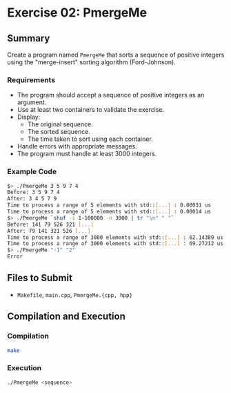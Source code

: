 # Exercise 02: PmergeMe

## Summary
Create a program named `PmergeMe` that sorts a sequence of positive integers using the "merge-insert" sorting algorithm (Ford-Johnson).

### Requirements
- The program should accept a sequence of positive integers as an argument.
- Use at least two containers to validate the exercise.
- Display:
  - The original sequence.
  - The sorted sequence.
  - The time taken to sort using each container.
- Handle errors with appropriate messages.
- The program must handle at least 3000 integers.

### Example Code
```bash
$> ./PmergeMe 3 5 9 7 4
Before: 3 5 9 7 4
After: 3 4 5 7 9
Time to process a range of 5 elements with std::[...] : 0.00031 us
Time to process a range of 5 elements with std::[...] : 0.00014 us
$> ./PmergeMe `shuf -i 1-100000 -n 3000 | tr "\n" " "`
Before: 141 79 526 321 [...]
After: 79 141 321 526 [...]
Time to process a range of 3000 elements with std::[...] : 62.14389 us
Time to process a range of 3000 elements with std::[...] : 69.27212 us
$> ./PmergeMe "-1" "2"
Error
```

## Files to Submit
- `Makefile`, `main.cpp`, `PmergeMe.{cpp, hpp}`

## Compilation and Execution

### Compilation
```bash
make
```

### Execution
```bash
./PmergeMe <sequence>
```
